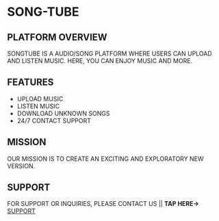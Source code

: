 # SONG-TUBE

## PLATFORM OVERVIEW
SONGTUBE IS A AUDIO/SONG PLATFORM WHERE USERS CAN UPLOAD AND LISTEN MUSIC. HERE, YOU CAN ENJOY MUSIC AND MORE.

## FEATURES
- UPLOAD MUSIC
- LISTEN MUSIC
- DOWNLOAD UNKNOWN SONGS
- 24/7 CONTACT SUPPORT

## MISSION
OUR MISSION IS TO CREATE AN EXCITING AND EXPLORATORY NEW VERSION.

## SUPPORT
FOR SUPPORT OR INQUIRIES, PLEASE CONTACT US || **TAP HERE→** [SUPPORT](mailto:selldiamond99@gmail.com)

